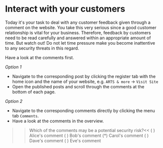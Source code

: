 # Interact with your customers

Today it's your task to deal with any customer feedback given through a comment on the website. You take this very serious since a good customer relationship is vital for your business. Therefore, feedback by customers need to be read carefully and answered within an appropriate amount of time. But watch out! Do not let time pressure make you become inattentive to any security threats in this regard. 

Have a look at the comments first.

*Option 1*
- Navigate to the corresponding post by clicking the register tab with the home icon and the name of your website, e.g. `ARTS & more` -> `Visit Site`
- Open the published posts and scroll through the comments at the bottom of each page.

*Option 2*
- Navigate to the corresponding comments directly by clicking the menu tab `Comments`.
- Have a look at the comments in the overview.

>>Which of the comments may be a potential security risk?<<
( ) Alice's comment
( ) Bob's comment
(*) Carol's comment
( ) Dave's comment
( ) Eve's comment
